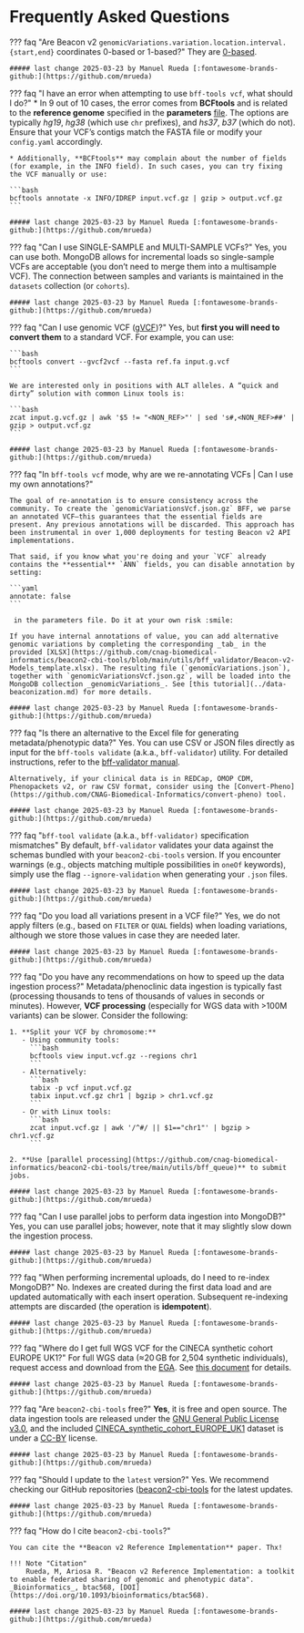 # Frequently Asked Questions

??? faq "Are Beacon v2 `genomicVariations.variation.location.interval.{start,end}` coordinates 0-based or 1-based?"
    They are [0-based](http://docs.genomebeacons.org/formats-standards/#genome-coordinates).

    ##### last change 2025-03-23 by Manuel Rueda [:fontawesome-brands-github:](https://github.com/mrueda)

??? faq "I have an error when attempting to use `bff-tools vcf`, what should I do?"
    * In 9 out of 10 cases, the error comes from **BCFtools** and is related to the **reference genome** specified in the **parameters** [file](https://github.com/cnag-biomedical-informatics/beacon2-cbi-tools). The options are typically _hg19_, _hg38_ (which use `chr` prefixes), and _hs37_, _b37_ (which do not). Ensure that your VCF’s contigs match the FASTA file or modify your `config.yaml` accordingly.
    
    * Additionally, **BCFtools** may complain about the number of fields (for example, in the INFO field). In such cases, you can try fixing the VCF manually or use:
    
    ```bash
    bcftools annotate -x INFO/IDREP input.vcf.gz | gzip > output.vcf.gz
    ```
    
    ##### last change 2025-03-23 by Manuel Rueda [:fontawesome-brands-github:](https://github.com/mrueda)

??? faq "Can I use SINGLE-SAMPLE and MULTI-SAMPLE VCFs?"
    Yes, you can use both. MongoDB allows for incremental loads so single-sample VCFs are acceptable (you don’t need to merge them into a multisample VCF). The connection between samples and variants is maintained in the `datasets` collection (or `cohorts`).
    
    ##### last change 2025-03-23 by Manuel Rueda [:fontawesome-brands-github:](https://github.com/mrueda)

??? faq "Can I use genomic VCF ([gVCF](https://gatk.broadinstitute.org/hc/en-us/articles/360035531812-GVCF-Genomic-Variant-Call-Format))?"
    Yes, but **first you will need to convert them** to a standard VCF. For example, you can use:
    
    ```bash
    bcftools convert --gvcf2vcf --fasta ref.fa input.g.vcf
    ```
    
    We are interested only in positions with ALT alleles. A “quick and dirty” solution with common Linux tools is:
    
    ```bash
    zcat input.g.vcf.gz | awk '$5 != "<NON_REF>"' | sed 's#,<NON_REF>##' | gzip > output.vcf.gz
    ```
    
    ##### last change 2025-03-23 by Manuel Rueda [:fontawesome-brands-github:](https://github.com/mrueda)

??? faq "In `bff-tools vcf` mode, why are we re-annotating VCFs | Can I use my own annotations?"

    The goal of re-annotation is to ensure consistency across the community. To create the `genomicVariationsVcf.json.gz` BFF, we parse an annotated VCF—this guarantees that the essential fields are present. Any previous annotations will be discarded. This approach has been instrumental in over 1,000 deployments for testing Beacon v2 API implementations.

    That said, if you know what you're doing and your `VCF` already contains the **essential** `ANN` fields, you can disable annotation by setting:

    ```yaml
    annotate: false
    ```
    
     in the parameters file. Do it at your own risk :smile:
    
    If you have internal annotations of value, you can add alternative genomic variations by completing the corresponding _tab_ in the provided [XLSX](https://github.com/cnag-biomedical-informatics/beacon2-cbi-tools/blob/main/utils/bff_validator/Beacon-v2-Models_template.xlsx). The resulting file (`genomicVariations.json`), together with `genomicVariationsVcf.json.gz`, will be loaded into the MongoDB collection _genomicVariations_. See [this tutorial](../data-beaconization.md) for more details.
    
    ##### last change 2025-03-23 by Manuel Rueda [:fontawesome-brands-github:](https://github.com/mrueda)

??? faq "Is there an alternative to the Excel file for generating metadata/phenotypic data?"
    Yes. You can use CSV or JSON files directly as input for the `bff-tools validate` (a.k.a., `bff-validator`) utility. For detailed instructions, refer to the [bff-validator manual](https://github.com/cnag-biomedical-informatics/beacon2-cbi-tools/tree/main/utils/bff_validator).
    
    Alternatively, if your clinical data is in REDCap, OMOP CDM, Phenopackets v2, or raw CSV format, consider using the [Convert-Pheno](https://github.com/CNAG-Biomedical-Informatics/convert-pheno) tool.
    
    ##### last change 2025-03-23 by Manuel Rueda [:fontawesome-brands-github:](https://github.com/mrueda)

??? faq "`bff-tool validate` (a.k.a., `bff-validator)` specification mismatches"
    By default, `bff-validator` validates your data against the schemas bundled with your `beacon2-cbi-tools` version. If you encounter warnings (e.g., objects matching multiple possibilities in `oneOf` keywords), simply use the flag `--ignore-validation` when generating your `.json` files.
    
    ##### last change 2025-03-23 by Manuel Rueda [:fontawesome-brands-github:](https://github.com/mrueda)

??? faq "Do you load all variations present in a VCF file?"
    Yes, we do not apply filters (e.g., based on `FILTER` or `QUAL` fields) when loading variations, although we store those values in case they are needed later.
    
    ##### last change 2025-03-23 by Manuel Rueda [:fontawesome-brands-github:](https://github.com/mrueda)

??? faq "Do you have any recommendations on how to speed up the data ingestion process?"
    Metadata/phenoclinic data ingestion is typically fast (processing thousands to tens of thousands of values in seconds or minutes). However, **VCF processing** (especially for WGS data with >100M variants) can be slower. Consider the following:
    
    1. **Split your VCF by chromosome:**
       - Using community tools:
         ```bash
         bcftools view input.vcf.gz --regions chr1
         ```
       - Alternatively:
         ```bash
         tabix -p vcf input.vcf.gz
         tabix input.vcf.gz chr1 | bgzip > chr1.vcf.gz
         ```
       - Or with Linux tools:
         ```bash
         zcat input.vcf.gz | awk '/^#/ || $1=="chr1"' | bgzip > chr1.vcf.gz
         ```
    
    2. **Use [parallel processing](https://github.com/cnag-biomedical-informatics/beacon2-cbi-tools/tree/main/utils/bff_queue)** to submit jobs.
    
    ##### last change 2025-03-23 by Manuel Rueda [:fontawesome-brands-github:](https://github.com/mrueda)

??? faq "Can I use parallel jobs to perform data ingestion into MongoDB?"
    Yes, you can use parallel jobs; however, note that it may slightly slow down the ingestion process.
    
    ##### last change 2025-03-23 by Manuel Rueda [:fontawesome-brands-github:](https://github.com/mrueda)

??? faq "When performing incremental uploads, do I need to re-index MongoDB?"
    No. Indexes are created during the first data load and are updated automatically with each insert operation. Subsequent re-indexing attempts are discarded (the operation is **idempotent**).
    
    ##### last change 2025-03-23 by Manuel Rueda [:fontawesome-brands-github:](https://github.com/mrueda)

??? faq "Where do I get full WGS VCF for the CINECA synthetic cohort EUROPE UK1?"
    For full WGS data (≈20 GB for 2,504 synthetic individuals), request access and download from the [EGA](https://ega-archive.org/datasets/EGAD00001006673). See [this document](https://github.com/CNAG-Biomedical-Informatics/beacon2-cbi-tools/tree/main/CINECA_synthetic_cohort_EUROPE_UK1) for details.
    
    ##### last change 2025-03-23 by Manuel Rueda [:fontawesome-brands-github:](https://github.com/mrueda)

??? faq "Are `beacon2-cbi-tools` free?"
    **Yes**, it is free and open source. The data ingestion tools are released under the [GNU General Public License v3.0](https://en.wikipedia.org/wiki/GNU_General_Public_License#Version_3), and the included [CINECA_synthetic_cohort_EUROPE_UK1](https://www.cineca-project.eu/cineca-synthetic-datasets) dataset is under a [CC-BY](https://en.wikipedia.org/wiki/Creative_Commons_licens) license.
    
    ##### last change 2025-03-23 by Manuel Rueda [:fontawesome-brands-github:](https://github.com/mrueda)

??? faq "Should I update to the `latest` version?"
    Yes. We recommend checking our GitHub repositories ([beacon2-cbi-tools](https://github.com/mrueda/beacon2-cbi-tools) for the latest updates.
    
    ##### last change 2025-03-23 by Manuel Rueda [:fontawesome-brands-github:](https://github.com/mrueda)

??? faq "How do I cite `beacon2-cbi-tools`?"

    You can cite the **Beacon v2 Reference Implementation** paper. Thx!

    !!! Note "Citation"
        Rueda, M, Ariosa R. "Beacon v2 Reference Implementation: a toolkit to enable federated sharing of genomic and phenotypic data". _Bioinformatics_, btac568, [DOI](https://doi.org/10.1093/bioinformatics/btac568).
    
    ##### last change 2025-03-23 by Manuel Rueda [:fontawesome-brands-github:](https://github.com/mrueda)
